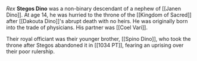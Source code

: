 *Rex* **Stegos Dino** was a non-binary descendant of a nephew of [[Janen Dino]]. At age 14, he was hurried to the throne of the [[Kingdom of Sacred]] after [[Dakouta Dino]]'s abrupt death with no heirs. He was originally born into the trade of physicians. His partner was [[Coel Vari]].

Their royal officiant was their younger brother, [[Spino Dino]], who took the throne after Stegos abandoned it in [[1034 PT]], fearing an uprising over their poor rulership.
